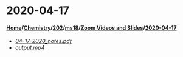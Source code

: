 # 2020-04-17
#### [Home](../../../../..)/[Chemistry](../../../..)/[202](../../..)/[ms18](../..)/[Zoom Videos and Slides](..)/[2020-04-17]()
- [_04-17-2020_notes.pdf_](04-17-2020_notes.pdf)
- [_output.mp4_](output.mp4)
